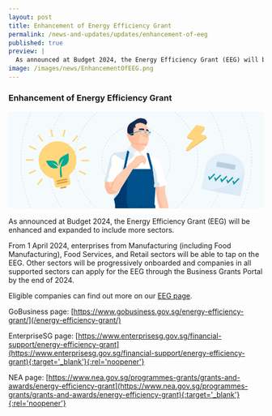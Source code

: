 ```yaml
---
layout: post
title: Enhancement of Energy Efficiency Grant
permalink: /news-and-updates/updates/enhancement-of-eeg
published: true
preview: |
  As announced at Budget 2024, the Energy Efficiency Grant (EEG) will be enhanced and expanded to include more sectors.
image: /images/news/EnhancementOfEEG.png
---
```


### Enhancement of Energy Efficiency Grant

![](/images/news/EnhancementOfEEG.png)

As announced at Budget 2024, the Energy Efficiency Grant (EEG) will be enhanced and expanded to include more sectors.

From 1 April 2024, enterprises from Manufacturing (including Food Manufacturing), Food Services, and Retail sectors will be able to tap on the EEG. Other sectors will be progressively onboarded and companies in all supported sectors can apply for the EEG through the Business Grants Portal by the end of 2024.

Eligible companies can find out more on our [EEG page](/energy-efficiency-grant/).

GoBusiness page:
[https://www.gobusiness.gov.sg/energy-efficiency-grant/](/energy-efficiency-grant/)

EnterpriseSG page:
[https://www.enterprisesg.gov.sg/financial-support/energy-efficiency-grant](https://www.enterprisesg.gov.sg/financial-support/energy-efficiency-grant){:target='_blank'}{:rel='noopener'}

NEA page:
[https://www.nea.gov.sg/programmes-grants/grants-and-awards/energy-efficiency-grant](https://www.nea.gov.sg/programmes-grants/grants-and-awards/energy-efficiency-grant){:target='_blank'}{:rel='noopener'}